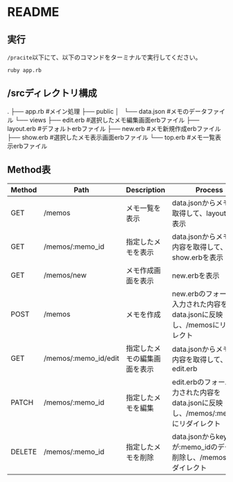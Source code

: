 # README

## 実行

`/pracite`以下にて、以下のコマンドをターミナルで実行してください。

```
ruby app.rb
```

## /srcディレクトリ構成

.
├── app.rb #メイン処理
├── public
│   └── data.json #メモのデータファイル
└── views
    ├── edit.erb #選択したメモ編集画面erbファイル
    ├── layout.erb #デフォルトerbファイル
    ├── new.erb #メモ新規作成erbファイル
    ├── show.erb #選択したメモ表示画面erbファイル
    └── top.erb #メモ一覧表示erbファイル

## Method表

|Method|Path|Description|Process|
|------|--------------------|---|---|
|GET   |/memos              |メモ一覧を表示   |data.jsonからメモ名を取得して、layout.erbを表示|
|GET   |/memos/:memo_id     |指定したメモを表示|data.jsonからメモ名と内容を取得して、show.erbを表示|
|GET   |/memos/new          |メモ作成画面を表示|new.erbを表示|
|POST  |/memos              |メモを作成|new.erbのフォームに入力された内容をdata.jsonに反映し、/memosにリダイレクト|
|GET   |/memos/:memo_id/edit|指定したメモの編集画面を表示|data.jsonからメモ名と内容を取得して、edit.erb|
|PATCH |/memos/:memo_id     |指定したメモを編集|edit.erbのフォームに入力された内容をdata.jsonに反映し、/memos/:memo_idにリダイレクト|
|DELETE|/memos/:memo_id     |指定したメモを削除|data.jsonからkeyが:memo_idのデータを削除し、/memosにリダイレクト|
